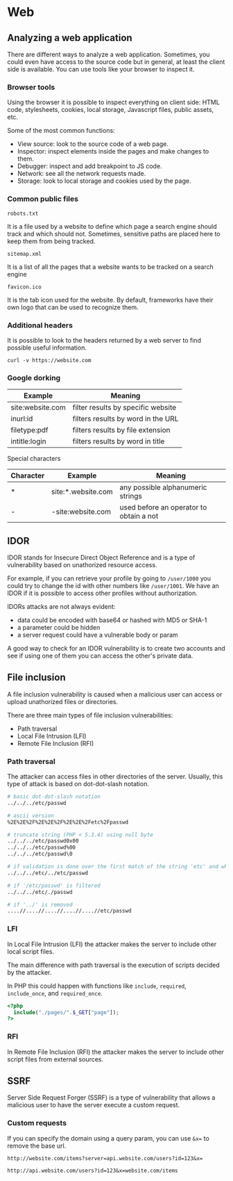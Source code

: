 # Web

## Analyzing a web application

There are different ways to analyze a web application. Sometimes, you could even have access to the source code but in general, at least the client side is available. You can use tools like your browser to inspect it.

### Browser tools

Using the browser it is possible to inspect everything on client side: HTML code, stylesheets, cookies, local storage, Javascript files, public assets, etc.

Some of the most common functions:

- View source: look to the source code of a web page.
- Inspector: inspect elements inside the pages and make changes to them.
- Debugger: inspect and add breakpoint to JS code.
- Network: see all the network requests made.
- Storage: look to local storage and cookies used by the page.

### Common public files

`robots.txt`

It is a file used by a website to define which page a search engine should track and which should not. Sometimes, sensitive paths are placed here to keep them from being tracked.

`sitemap.xml`

It is a list of all the pages that a website wants to be tracked on a search engine

`favicon.ico`

It is the tab icon used for the website. By default, frameworks have their own logo that can be used to recognize them.

### Additional headers

It is possible to look to the headers returned by a web server to find possible useful information.

```
curl -v https://website.com
```

### Google dorking

| Example          | Meaning                            |
| ---------------- | ---------------------------------- |
| site:website.com | filter results by specific website |
| inurl:id         | filters results by word in the URL |
| filetype:pdf     | filters results by file extension  |
| intitle:login    | filters results by word in title   |

Special characters

| Character | Example             | Meaning                                 |
| --------- | ------------------- | --------------------------------------- |
| \*        | site:\*.website.com | any possible alphanumeric strings       |
| -         | -site:website.com   | used before an operator to obtain a not |

## IDOR

IDOR stands for Insecure Direct Object Reference and is a type of vulnerability based on unathorized resource access.

For example, if you can retrieve your profile by going to `/user/1000` you could try to change the id with other numbers like `/user/1001`.
We have an IDOR if it is possible to access other profiles without authorization.

IDORs attacks are not always evident:

- data could be encoded with base64 or hashed with MD5 or SHA-1
- a parameter could be hidden
- a server request could have a vulnerable body or param

A good way to check for an IDOR vulnerability is to create two accounts and see if using one of them you can access the other's private data.

## File inclusion

A file inclusion vulnerability is caused when a malicious user can access or upload unathorized files or directories.

There are three main types of file inclusion vulnerabilities:

- Path traversal
- Local File Intrusion (LFI)
- Remote File Inclusion (RFI)

### Path traversal

The attacker can access files in other directories of the server.
Usually, this type of attack is based on dot-dot-slash notation.

```bash
# basic dot-dot-slash notation
../../../etc/passwd

# ascii version
%2E%2E%2F%2E%2E%2F%2E%2E%2Fetc%2Fpasswd

# truncate string (PHP < 5.3.4) using null byte
../../../etc/passwd0x00
../../../etc/passwd%00
../../../etc/passwd\0

# if validation is done over the first match of the string 'etc' and what is right after
../../../etc/../etc/passwd

# if '/etc/passwd' is filtered
../../../etc/./passwd

# if '../' is removed
....//....//....//....//....//etc/passwd
```

### LFI

In Local File Intrusion (LFI) the attacker makes the server to include other local script files.

The main difference with path traversal is the execution of scripts decided by the attacker.

In PHP this could happen with functions like `include`, `required`, `include_once`, and `required_once`.

```php
<?php
  include("./pages/".$_GET["page"]);
?>
```

### RFI

In Remote File Inclusion (RFI) the attacker makes the server to include other script files from external sources.

## SSRF

Server Side Request Forger (SSRF) is a type of vulnerability that allows a malicious user to have the server execute a custom request.

### Custom requests

If you can specify the domain using a query param, you can use `&x=` to remove the base url.

```
http://website.com/items?server=api.website.com/users?id=123&x=

http://api.website.com/users?id=123&x=website.com/items
```

